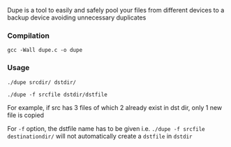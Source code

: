 Dupe is a tool to easily and safely pool your files from different devices to a backup device avoiding unnecessary duplicates

### Compilation

``gcc -Wall dupe.c -o dupe``

### Usage

``./dupe srcdir/ dstdir/``
 
``./dupe -f srcfile dstdir/dstfile``

For example, if src has 3 files of which 2 already exist in dst dir, only 1 new file is copied

For ``-f`` option, the dstfile name has to be given i.e. ``./dupe -f srcfile destinationdir/`` will not automatically create a ``dstfile`` in ``dstdir``
